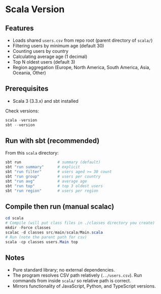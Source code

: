 # Scala Version

## Features
- Loads shared `users.csv` from repo root (parent directory of `scala/`)
- Filtering users by minimum age (default 30)
- Counting users by country
- Calculating average age (1 decimal)
- Top N oldest users (default 3)
- Region aggregation (Europe, North America, South America, Asia, Oceania, Other)

## Prerequisites
- Scala 3 (3.3.x) and sbt installed

Check versions:
```powershell
scala -version
sbt --version
```

## Run with sbt (recommended)
From this `scala` directory:
```powershell
sbt run                # summary (default)
sbt "run summary"      # explicit
sbt "run filter"       # users aged >= 30 count
sbt "run group"        # users per country
sbt "run avg"          # average age
sbt "run top"          # top 3 oldest users
sbt "run region"       # users per region
```

## Compile then run (manual scalac)
```powershell
cd scala
# Compile (will put class files in ./classes directory you create)
mkdir -Force classes
scalac -d classes src/main/scala/Main.scala
# Run (note the parent path for csv)
scala -cp classes users.Main top
```

## Notes
- Pure standard library; no external dependencies.
- The program resolves CSV path relatively (`../users.csv`). Run commands from inside `scala/` so relative path is correct.
- Mirrors functionality of JavaScript, Python, and TypeScript versions.
